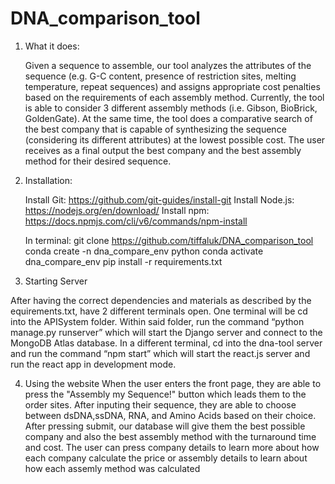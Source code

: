 # DNA_comparison_tool

1. What it does:

    Given a sequence to assemble, our tool analyzes the attributes of the sequence (e.g. G-C content, presence of restriction sites, melting temperature, repeat sequences) and assigns appropriate cost penalties based on the requirements of each assembly method. Currently, the tool is able to consider 3 different assembly methods (i.e. Gibson, BioBrick, GoldenGate). At the same time, the tool does a comparative search of the best company that is capable of synthesizing the sequence (considering its different attributes) at the lowest possible cost. The user receives as a final output the best company and the best assembly method for their desired sequence. 
	
	
2. Installation:

    Install Git: https://github.com/git-guides/install-git
    Install Node.js: https://nodejs.org/en/download/
    Install npm: https://docs.npmjs.com/cli/v6/commands/npm-install
	
    In terminal: 
	    git clone https://github.com/tiffaluk/DNA_comparison_tool
	    conda create -n dna_compare_env python
	    conda activate dna_compare_env
	    pip install -r requirements.txt

3. Starting Server

After having the correct dependencies and materials as described by the equirements.txt, have 2 different terminals open. One terminal will be cd into the APISystem folder. Within said folder, run the command “python manage.py runserver” which will start the Django server and connect to the MongoDB Atlas database. In a different terminal, cd into the dna-tool server and run the command “npm start” which will start the react.js server and run the react app in development mode.

4. Using the website
When the user enters the front page, they are able to press the "Assembly my Sequence!" button which leads them to the order sites. After inputing their sequence, they are able to choose between dsDNA,ssDNA, RNA, and Amino Acids based on their choice. After pressing submit, our database will give them the best possible company and also the best assembly method with the turnaround time and cost. The user can press company details to learn more about how each company calculate the price or assembly details to learn about how each assemly method was calculated
